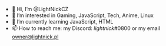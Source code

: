 - 👋 Hi, I’m @LightNickCZ
- 👀 I’m interested in Gaming, JavaScript, Tech, Anime, Linux
- 🌱 I’m currently learning JavaScript, HTML
- 📫 How to reach me: my Discord: _lightnick_#0800 or my email owner@lightnick.pl

<!---
LightNickCZ/LightNickCZ is a ✨ special ✨ repository because its `README.md` (this file) appears on your GitHub profile.
You can click the Preview link to take a look at your changes.
--->

